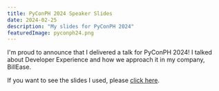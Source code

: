 ```yaml
---
title: PyConPH 2024 Speaker Slides
date: 2024-02-25
description: "My slides for PyConPH 2024"
featuredImage: pyconph24.png
---
```


I'm proud to announce that I delivered a talk for PyConPH 2024!
I talked about Developer Experience and how we approach it in my company,
BillEase. 

If you want to see the slides I used, please [click here](https://docs.google.com/presentation/d/1AlGdPh1FkxbLE0VAf8xv8S3BvQLS36wc/edit?usp=sharing&ouid=101615132313690550120&rtpof=true&sd=true).
